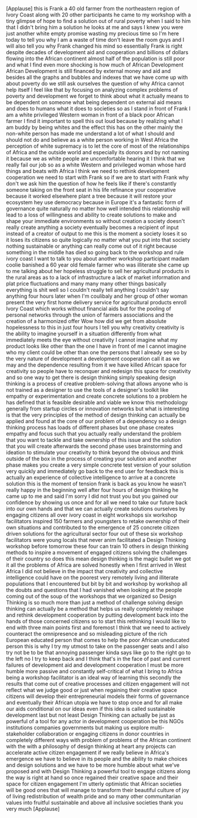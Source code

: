 
[Applause]
this is Frank a 40 old farmer from the
northeastern region of Ivory Coast along
with 20 other participants he came to my
workshop with a tiny glimpse of hope to
find a solution out of rural poverty
when I said to him that I didn&#39;t bring
him a solution he looks at me and says I
knew you were just another white empty
promise wasting my precious time so I&#39;m
here today to tell you why I am a waste
of time don&#39;t leave the room guys and I
will also tell you why Frank changed his
mind
so essentially Frank is right despite
decades of development aid and
cooperation and billions of dollars
flowing into the African continent
almost half of the population is still
poor and what I find even more shocking
is how much of African Development
African Development is still financed by
external money and aid and besides all
the graphs and bubbles and indexes that
we have come up with about poverty do we
still ask ourselves the question of why
Africa cannot help itself I feel like
that by focusing on analyzing complex
problems of poverty and development we
forget to think about what it actually
means to be dependent on someone what
being dependent on external aid means
and does to humans what it does to
societies so as I stand in front of
Frank I am a white privileged Western
woman in front of a black poor African
farmer I find it important to spell this
out loud because by realizing what I am
buddy
by being whites
and the effect this has on the other
mainly the non-white person has made me
understand a lot of what I should and
should not do and believe as a white
person working in West Africa the
perception of white supremacy is to let
the core of most of the relationships of
Africa and the outside world and
especially its donors and by not naming
it because we as white people are
uncomfortable hearing it I think that we
really fail our job so as a white
Western and privileged woman whose hard
things and beats with Africa I think we
need to rethink development cooperation
we need to start with Frank so if we are
to start with Frank why don&#39;t we ask him
the question of how he feels like if
there&#39;s constantly someone taking on the
front seat in his life refinance your
cooperative because it worked elsewhere
plant a tree because it will restore
your ecosystem hey use democracy because
in Europe it&#39;s a fantastic form of
governance quite naturally no matter how
well intended this relationship will
lead to a loss of willingness and
ability to create solutions to make and
shape your immediate environments so
without creation a society doesn&#39;t
really create anything a society
eventually becomes a recipient of input
instead of a creator of output to me
this is the moment a society loses it so
it loses its citizens so quite logically
no matter what you put into that society
nothing sustainable or anything can
really come out of it right because
something in the middle has died so
going back to the workshop and rule
ivory coast I want to talk to you about
another workshop participant madam
coolie banished a 60 year old female
farmer who was illiterate
she came up to me talking about her
hopeless struggle to sell her
agricultural products in the rural areas
as to a lack of infrastructure a lack of
market information and plat price
fluctuations and many many many other
things basically everything is shit well
so I couldn&#39;t really tell anything I
couldn&#39;t say anything four hours later
when I&#39;m coulibaly and her group of
other woman present the very first home
delivery service for agricultural
products enroll Ivory Coast which works
without financial aids but for the
pooling of personal networks through the
union of farmers associations and the
creation of a harmonized offer Wow how
did we get from absolute hopelessness to
this in just four hours I tell you why
creativity creativity is the ability to
imagine yourself in a situation
differently from what immediately meets
the eye
without creativity I cannot imagine what
my product looks like other than the one
I have in front of me I cannot imagine
who my client could be other than one
the persons that I already see so by the
very nature of development a development
cooperation call it as we may and the
dependence resulting from it we have
killed African space for creativity
so people have to reconquer and redesign
this space for creativity and so one way
to get there is design thinking simply
speaking design thinking is a process of
creative problem-solving that allows
anyone who is not trained as a designer
to use the tools of a designer&#39;s toolkit
like empathy or experimentation and
create concrete solutions to a problem
he has defined that is feasible
desirable and viable we know this
methodology generally from startup
circles or innovation networks but what
is interesting is
that the very principles of the method
of design thinking can actually be
applied and found at the core of our
problem of a dependency so a design
thinking process has loads of different
phases but one phase creates empathy and
focus such that you actually really
understand the problem that you want to
tackle and take ownership of this issue
and the solution that you will create
afterwards the second phase uses
brainstorming and ideation to stimulate
your creativity to think beyond the
obvious and think outside of the box in
the process of creating your solution
and another phase makes you create a
very simple concrete test version of
your solution very quickly and
immediately go back to the end user for
feedback this is actually an experience
of collective intelligence to arrive at
a concrete solution this is the moment
of tension frank is back as you know he
wasn&#39;t really happy in the beginning
well after four hours of design thinking
he came up to me and said I&#39;m sorry I
did not trust you but you gained our
confidence by showing us once and for
all we need to take our future back into
our own hands and that we can actually
create solutions ourselves by engaging
citizens all over ivory coast in eight
workshops six workshop facilitators
inspired 150 farmers and youngsters to
retake ownership of their own situations
and contributed to the emergence of 25
concrete citizen driven solutions for
the agricultural sector four out of
these six workshop facilitators were
young locals that never anim facilitated
a Design Thinking workshop before
tomorrow these four can train 10 others
in design thinking methods to inspire a
movement of engaged citizens solving the
challenges of their country
so does this mean design thinking is the
magic bullet we got it all the problems
of Africa are solved honestly when I
first arrived in West Africa I did not
believe in the impact that creativity
and collective intelligence could have
on the poorest very remotely living and
illiterate populations that I
encountered but bit by bit and workshop
by workshop all the doubts and questions
that I had vanished when looking at the
people coming out of the soup of the
workshops that we organized so Design
Thinking is so much more than just a
method of challenge solving design
thinking can actually be a method that
helps us really completely reshape and
rethink development cooperation by
putting development back into the hands
of those concerned citizens so to start
this rethinking I would like to end with
three main points first and foremost I
think that we need to actively
counteract the omnipresence and so
misleading picture of the rich European
educated person that comes to help the
poor African uneducated person this is
why I try my utmost to take on the
passenger seats and I also try not be to
be that annoying passenger kinda says
like go to the right go to the left no I
try to keep back and I think that&#39;s in
the face of past and current failures of
development aid and development
cooperation I must be more humble more
passive and constantly self-critical of
what I bring to Africa being a workshop
facilitator is an ideal way of learning
this secondly the results that come out
of creative processes and citizen
engagement will not reflect what we
judge good or just when regaining their
creative space
citizens will develop their
entrepreneurial models their forms of
governance and eventually their African
utopia we have to stop once and for all
make our aids conditional on our ideas
even if this idea is called sustainable
development last but not least Design
Thinking can actually be just as
powerful of a tool for any actor in
development cooperation be this NGOs
institutions companies governments but
making us explore multi-stakeholder
collaboration or engaging citizens in
donor countries in completely different
ways with problem of problems of the
African continent
with the with a philosophy of design
thinking at heart any projects can
accelerate active citizen engagement if
we really believe in Africa&#39;s emergence
we have to believe in its people and the
ability to make choices and design
solutions and we have to be more humble
about what we&#39;ve proposed and with
Design Thinking a powerful tool to
engage citizens along the way is right
at hand
so once regained their creative space
and their space for citizen engagement
I&#39;m utterly optimistic that African
societies will be good ones that will
manage to transform their beautiful
culture of joy of living redistribution
of wealth pride and so many other
communitarian values into fruitful
sustainable and above all inclusive
societies thank you very much
[Applause]
